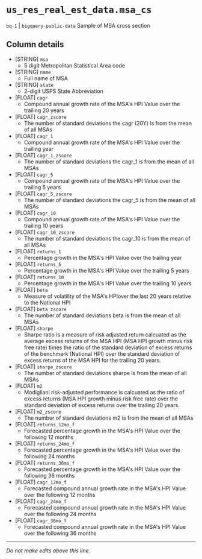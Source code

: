 # `us_res_real_est_data.msa_cs`
`bq-1` | `bigquery-public-data`
Sample of MSA cross section

## Column details
* [STRING]    `msa`
  - 5 digit Metropolitan Statistical Area code
* [STRING]    `name`
  - Full name of MSA
* [STRING]    `state`
  - 2-digit USPS State Abbreviation
* [FLOAT]     `cagr`
  - Compound annual growth rate of the MSA's HPI Value over the trailing 20 years
* [FLOAT]     `cagr_zscore`
  - The number of standard deviations the cagr (20Y) is from the mean of all MSAs
* [FLOAT]     `cagr_1`
  - Compound annual growth rate of the MSA's HPI Value over the trailing year
* [FLOAT]     `cagr_1_zscore`
  - The number of standard deviations the cagr_1 is from the mean of all MSAs
* [FLOAT]     `cagr_5`
  - Compound annual growth rate of the MSA's HPI Value over the trailing 5 years
* [FLOAT]     `cagr_5_zscore`
  - The number of standard deviations the cagr_5 is from the mean of all MSAs
* [FLOAT]     `cagr_10`
  - Compound annual growth rate of the MSA's HPI Value over the trailing 10 years
* [FLOAT]     `cagr_10_zscore`
  - The number of standard deviations the cagr_10 is from the mean of all MSAs
* [FLOAT]     `returns_1`
  - Percentage growth in the MSA's HPI Value over the trailing year
* [FLOAT]     `returns_5`
  - Percentage growth in the MSA's HPI Value over the trailing 5 years
* [FLOAT]     `returns_10`
  - Percentage growth in the MSA's HPI Value over the trailing 10 years
* [FLOAT]     `beta`
  - Measure of volatility of the MSA's HPIover the last 20 years relative to the National HPI
* [FLOAT]     `beta_zscore`
  - The number of standard deviations beta is from the mean of all MSAs
* [FLOAT]     `sharpe`
  - Sharpe ratio is a measure of risk adjusted return calcuated as the average excess returns of the MSA HPI (MSA HPI growth minus risk free rate) times the ratio of the standard deviation of excess returns of the benchmark (National HPI) over the standard deviation of excess returns of the MSA HPI for the trailing 20 years.
* [FLOAT]     `sharpe_zscore`
  - The number of standard deviations sharpe is from the mean of all MSAs
* [FLOAT]     `m2`
  - Modigliani risk-adjusted performance is calcuated as the ratio of excess returns (MSA HPI growth minus risk free rate) over the standard deviation of excess returns over the trailing 20 years.
* [FLOAT]     `m2_zscore`
  - The number of standard deviations m2 is from the mean of all MSAs
* [FLOAT]     `returns_12mo_f`
  - Forecasted percentage growth in the MSA's HPI Value over the following 12 months
* [FLOAT]     `returns_24mo_f`
  - Forecasted percentage growth in the MSA's HPI Value over the following 24 months
* [FLOAT]     `returns_36mo_f`
  - Forecasted percentage growth in the MSA's HPI Value over the following 36 months
* [FLOAT]     `cagr_12mo_f`
  - Forecasted compound annual growth rate in the MSA's HPI Value over the following 12 months
* [FLOAT]     `cagr_24mo_f`
  - Forecasted compound annual growth rate in the MSA's HPI Value over the following 24 months
* [FLOAT]     `cagr_36mo_f`
  - Forecasted compound annual growth rate in the MSA's HPI Value over the following 36 months

-------------------------------------------------------------------------------
*Do not make edits above this line.*
